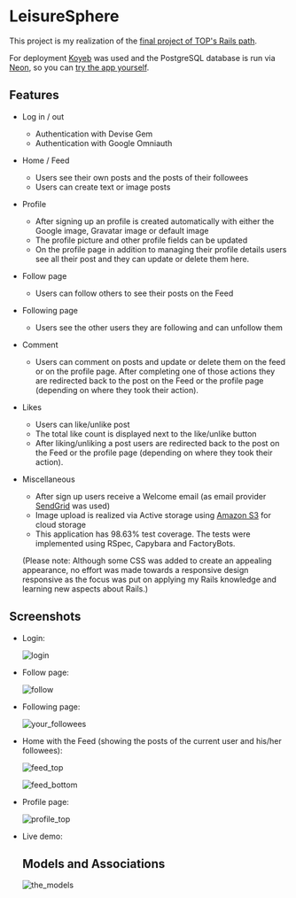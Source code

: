 # LeisureSphere

This project is my realization of the [final project of TOP's Rails path](https://www.theodinproject.com/lessons/ruby-on-rails-rails-final-project).

For deployment [Koyeb](https://www.koyeb.com/) was used and the PostgreSQL database is run via [Neon](https://www.youtube.com/redirect?event=video_description&redir_token=QUFFLUhqbDdMNk5EOWY2NDEtZ09sN21URDRGLTdXLTdQQXxBQ3Jtc0trdENiMnNYaWd4cXV2TzA1OHNIdlBpVGFCSjFfVDRueWNSQVJFeXUyUmhaM2RlWTdLbUF5Q0ctSmRpaE1XR3V3OTRHU0hGTkJ0aENWTDNSc3B1ZjJEcUpzT0o5NUpjNEFDa05EenZOXzIwMmVhLTJhTQ&q=https%3A%2F%2Fneon.tech%2F&v=X_R5kTjz-dE), so you can [try the app yourself](https://leisuresphere-19144872.koyeb.app/).

## Features
 - Log in / out
   - Authentication with Devise Gem
   - Authentication with Google Omniauth
 - Home / Feed
   - Users see their own posts and the posts of their followees
   - Users can create text or image posts
 - Profile
   - After signing up an profile is created automatically with either the Google image, Gravatar image or default image
   - The profile picture and other profile fields can be updated
   - On the profile page in addition to managing their profile details users see all their post and they can update or delete them here.
 - Follow page
   - Users can follow others to see their posts on the Feed
 - Following page
   - Users see the other users they are following and can unfollow them
 - Comment
   - Users can comment on posts and update or delete them on the feed or on the profile page.
     After completing one of those actions they are redirected back to the post on the Feed or the profile page (depending on where they took their action).
- Likes
  - Users can like/unlike post
  - The total like count is displayed next to the like/unlike button
  - After liking/unliking a post users are redirected back to the post on the Feed or the profile page (depending on where they took their action).
- Miscellaneous
  - After sign up users receive a Welcome email (as email provider [SendGrid](https://sendgrid.com/en-us) was used)
  - Image upload is realized via Active storage using [Amazon S3](https://aws.amazon.com/s3) for cloud storage
  - This application has 98.63% test coverage. The tests were implemented using RSpec, Capybara and FactoryBots.
 
  (Please note: Although some CSS was added to create an appealing appearance, no effort was made towards a responsive design responsive as the focus was put on applying my Rails knowledge and learning new aspects about Rails.)
  
## Screenshots
- Login:

  ![login](https://github.com/user-attachments/assets/2f745254-c657-42a6-a978-5bceb1cc9d76)

- Follow page:

  ![follow](https://github.com/user-attachments/assets/fe945a00-d716-4fec-addc-e378c030c0c1)

- Following page:

  ![your_followees](https://github.com/user-attachments/assets/0b3ebbb4-3cb7-47c9-8c63-cef0e7cf5317)


- Home with the Feed (showing the posts of the current user and his/her followees):

  ![feed_top](https://github.com/user-attachments/assets/74a3fce2-ce2b-4b87-9cc4-d6df10bdd47a)

  ![feed_bottom](https://github.com/user-attachments/assets/5f73c2de-81b8-438b-b3b1-d721bb13a25a)

- Profile page:
  
  ![profile_top](https://github.com/user-attachments/assets/97eebeb6-ffc3-44e9-9b95-d7a5371af018)

- Live demo:

  ## Models and Associations

  ![the_models](https://github.com/user-attachments/assets/2b87d1cc-a276-4dfe-93da-cc69a5f585e8)
